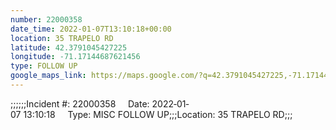 ```yaml
---
number: 22000358
date_time: 2022-01-07T13:10:18+00:00
location: 35 TRAPELO RD
latitude: 42.3791045427225
longitude: -71.17144687621456
type: FOLLOW UP
google_maps_link: https://maps.google.com/?q=42.3791045427225,-71.17144687621456
---
```


;;;;;;Incident #: 22000358     Date: 2022‐01‐07 13:10:18     Type: MISC FOLLOW UP;;;Location: 35 TRAPELO RD;;;
